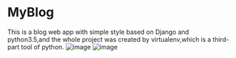 # MyBlog
This is a blog web app with simple style based on Django and python3.5,and the whole project was created by virtualenv,which is a third-part tool of python.
![image](http://github.com/ZhangYumi/MyBlog/raw/master/index.png)
![image](http://github.com/ZhangYumi/MyBlog/origin/master/detail.png)
